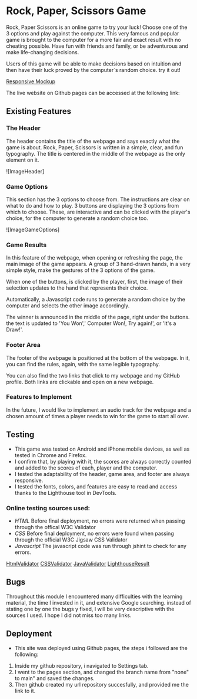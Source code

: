 # Rock, Paper, Scissors Game

Rock, Paper Scissors is an online game to try your luck! Choose one of the 3 options and play against the computer. This very famous and popular game is brought to the computer for a more fair and exact result with no cheating possible. Have fun with friends and family, or be adventurous and make life-changing decisions.

Users of this game will be able to make decisions based on intuition and then have their luck proved by the computer`s random choice. try it out!

[Responsive Mockup](/assets/images/responsive%20sample.jpg)

The live website on Github pages can be accessed at the following link:

## Existing Features

### The Header

The header contains the title of the webpage and says exactly what the game is about. Rock, Paper, Scissors is written in a simple, clear, and fun typography. The title is centered in the middle of the webpage as the only element on it.

![ImageHeader]

### Game Options

This section has the 3 options to choose from. The instructions are clear on what to do and how to play. 3 buttons are displaying the 3 options from which to choose. These, are interactive and can be clicked with the player's choice, for the computer to generate a random choice too.

![ImageGameOptions]

### Game Results

In this feature of the webpage, when opening or refreshing the page, the main image of the game appears. A group of 3 hand-drawn hands, in a very simple style, make the gestures of the 3 options of the game.

When one of the buttons, is clicked by the player, first, the image of their selection updates to the hand that represents their choice.

Automatically, a Javascript code runs to generate a random choice by the computer and selects the other image accordingly.

The winner is announced in the middle of the page, right under the buttons. the text is updated to 'You Won',' Computer Won!, Try again!', or 'It's a Draw!'.

### Footer Area

The footer of the webpage is positioned at the bottom of the webpage. In it, you can find the rules, again, with the same legible typography.

You can also find the two links that click to my webpage and my GitHub profile. Both links are clickable and open on a new webpage.

### Features to Implement

In the future, I would like to implement an audio track for the webpage and a chosen amount of times a player needs to win for the game to start all over.

## Testing

* This game was tested on Android and iPhone mobile devices, as well as tested in Chrome and Firefox.
* I confirm that, by playing with it, the scores are always correctly counted and added to the scores of each, player and the computer.
* I tested the adaptability of the header, game area, and footer are always responsive.
* I  tested the fonts, colors, and features are easy to read and access thanks to the Lighthouse tool in DevTools.
  
### Online testing sources used:
* *HTML*
Before final deployment, no errors were returned when passing through the offical W3C Validator
* *CSS*
Before final deployment, no errors were found when passing through the official W3C Jigsaw CSS Validator
* *Javascript*
The javascript code was run through jshint to check for any errors.

[HtmlValidator](assets/images/htmlvalidator.jpg)
[CSSValidator](assets/images/W3C%20cssvalidatorcorrect.jpg)
[JavaValidator](assets/images/Javascriptvalidator.jpg)
[LighthouseResult](assets/images/lighthouse.jpg)

## Bugs

Throughout this module I encountered many difficulties with the learning material, the time I invested in it, and extensive Google searching. instead of stating one by one the bugs y fixed, I will be very descriptive with the sources I used. I hope I did not miss too many links.

## Deployment

- This site was deployed using Github pages, the steps i followed are the following:
1. Inside my github repository, i navigated to Settings tab.
2. I went to the pages section, and changed the branch name from "none" to main" and saved the changes.
3. Then github created my url repository succesfully,  and provided me the link to it.